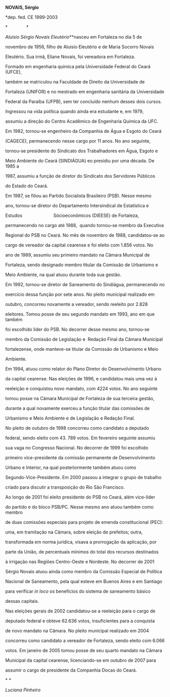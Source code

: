 **NOVAIS, Sérgio**



\*dep. fed. CE 1999-2003



*               *



*Aluisio Sérgio Novais Eleutério***nasceu em Fortaleza no dia 5 de

novembro de 1956, filho de Aluisio Eleutério e de Maria Socorro Novais

Eleutério. Sua irmã, Eliane Novais, foi vereadora em Fortaleza.



Formado em engenharia química pela Universidade Federal do Ceará (UFCE),

também se matriculou na Faculdade de Direito da Universidade de

Fortaleza (UNIFOR) e no mestrado em engenharia sanitária da Universidade

Federal da Paraíba (UFPB), sem ter concluído nenhum desses dois cursos.

Ingressou na vida política quando ainda era estudante e, em 1979,

assumiu a direção do Centro Acadêmico de Engenharia Química da UFC.



Em 1982, tornou-se engenheiro da Companhia de Água e Esgoto do Ceará

(CAGECE), permanecendo nesse cargo por 11 anos. No ano seguinte,

tornou-se presidente do Sindicato dos Trabalhadores em Água, Esgoto e

Meio Ambiente do Ceará (SINDIÁGUA) eo presidiu por uma década. De 1985 a

1987, assumiu a função de diretor do Sindicato dos Servidores Públicos

do Estado do Ceará.



Em 1987, se filiou ao Partido Socialista Brasileiro (PSB). Nesse mesmo

ano, tornou-se diretor do Departamento Intersindical de Estatística e

Estudos                         Sócioeconômicos (DIEESE) de Fortaleza,

permanecendo no cargo até 1988,  quando tornou-se membro da Executiva

Regional do PSB no Ceará. No mês de novembro de 1988, candidatou-se ao

cargo de vereador da capital cearense e foi eleito com 1.856 votos. No

ano de 1989, assumiu seu primeiro mandato na Câmara Municipal de

Fortaleza, sendo designado membro titular da Comissão de Urbanismo e

Meio Ambiente, na qual atuou durante toda sua gestão.



Em 1992, tornou-se diretor de Saneamento do Sindiágua, permanecendo no

exercício dessa função por sete anos. No pleito municipal realizado em

outubro, concorreu novamente a vereador, sendo reeleito por 2.828

eleitores. Tomou posse de seu segundo mandato em 1993, ano em que também

foi escolhido líder do PSB. No decorrer desse mesmo ano, tornou-se

membro da Comissão de Legislação e  Redação Final da Câmara Municipal

fortalezense, onde manteve-se titular da Comissão de Urbanismo e Meio

Ambiente.



Em 1994, atuou como relator do Plano Diretor do Desenvolvimento Urbano

da capital cearense. Nas eleições de 1996, e candidatou mais uma vez à

reeleição e conquistou novo mandato, com 4224 votos. No ano seguinte

tomou posse na Câmara Municipal de Fortaleza de sua terceira gestão,

durante a qual novamente exerceu a função titular das comissões de

Urbanismo e Meio Ambiente e de Legislação e Redação Final.



No pleito de outubro de 1998 concorreu como candidato a deputado

federal, sendo eleito com 43. 789 votos. Em fevereiro seguinte assumiu

sua vaga no Congresso Nacional. No decorrer de 1999 foi escolhido

primeiro vice-presidente da comissão permanente de Desenvolvimento

Urbano e Interior, na qual posteriormente também atuou como

Segundo-Vice-Presidente. Em 2000 passou a integrar o grupo de trabalho

criado para discutir a transposição do Rio São Francisco.



Ao longo de 2001 foi eleito presidente do PSB no Ceará, além vice-líder

do partido e do bloco PSB/PC. Nesse mesmo ano atuou também como membro

de duas comissões especiais para projeto de emenda constitucional (PEC):

uma, em tramitação na Câmara, sobre eleição de prefeitos; outra,

transformada em norma jurídica, visava a prorrogação da aplicação, por

parte da União, de percentuais mínimos do total dos recursos destinados

à irrigação nas Regiões Centro-Oeste e Nordeste. No decorrer de 2001

Sérgio Novais atuou ainda como membro da Comissão Especial de Política

Nacional de Saneamento, pela qual esteve em Buenos Aires e em Santiago

para verificar *in loco* os benefícios do sistema de saneamento básico

dessas capitais.



Nas eleições gerais de 2002 candidatou-se a reeleição para o cargo de

deputado federal e obteve 62.636 votos, insuficientes para a conquista

de novo mandato na Câmara. No pleito municipal realizado em 2004

concorreu como candidato a vereador de Fortaleza, sendo eleito com 6.066

votos. Em janeiro de 2005 tomou posse de seu quarto mandato na Câmara

Municipal da capital cearense, licenciando-se em outubro de 2007 para

assumir o cargo de presidente da Companhia Docas do Ceará.



* *



*Luciana Pinheiro*



 



